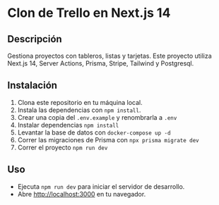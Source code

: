 # Clon de Trello en Next.js 14

## Descripción

Gestiona proyectos con tableros, listas y tarjetas. Este proyecto utiliza Next.js 14, Server Actions, Prisma, Stripe,
Tailwind y Postgresql.

## Instalación

1. Clona este repositorio en tu máquina local.
2. Instala las dependencias con `npm install`.
3. Crear una copia del ```.env.example``` y renombrarla a ```.env```
4. Instalar dependencias ```npm install```
5. Levantar la base de datos con ```docker-compose up -d```
6. Correr las migraciones de Prisma con ```npx prisma migrate dev```
7. Correr el proyecto ```npm run dev```

## Uso

- Ejecuta `npm run dev` para iniciar el servidor de desarrollo.
- Abre [http://localhost:3000](http://localhost:3000) en tu navegador.